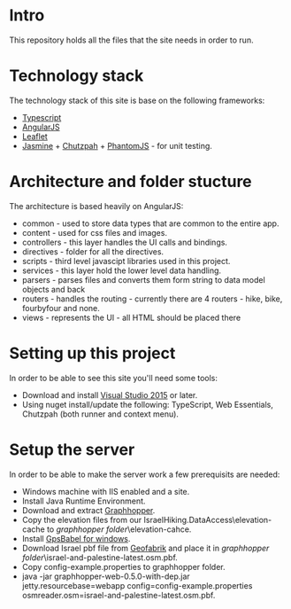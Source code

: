 # Intro
This repository holds all the files that the site needs in order to run.

# Technology stack
The technology stack of this site is base on the following frameworks:
* [Typescript](http://www.typescriptlang.org/)
* [AngularJS](https://angularjs.org/)
* [Leaflet](http://leafletjs.com/)
* [Jasmine](http://jasmine.github.io/) + [Chutzpah](https://chutzpah.codeplex.com/) + [PhantomJS](http://phantomjs.org/) - for unit testing.

# Architecture and folder stucture
The architecture is based heavily on AngularJS:
* common - used to store data types that are common to the entire app.
* content - used for css files and images.
* controllers - this layer handles the UI calls and bindings.
* directives - folder for all the directives.
* scripts - third level javascipt libraries used in this project.
* services - this layer hold the lower level data handling.
 * parsers - parses files and converts them form string to data model objects and back
 * routers - handles the routing - currently there are 4 routers - hike, bike, fourbyfour and none.
* views - represents the UI - all HTML should be placed there
 
# Setting up this project
In order to be able to see this site you'll need some tools:
* Download and install [Visual Studio 2015](https://www.visualstudio.com/en-us/downloads/download-visual-studio-vs.aspx) or later.
* Using nuget install/update the following: TypeScript, Web Essentials, Chutzpah (both runner and context menu).

# Setup the server
In order to be able to make the server work a few prerequisits are needed:
* Windows machine with IIS enabled and a site.
* Install Java Runtime Environment. 
* Download and extract [Graphhopper](https://graphhopper.com/public/releases/graphhopper-web-0.5.0-bin.zip).
* Copy the elevation files from our IsraelHiking.DataAccess\elevation-cache to _graphhopper folder_\elevation-cahce.
* Install [GpsBabel for windows](http://www.gpsbabel.org/download.html#downloading).
* Download Israel pbf file from [Geofabrik](http://download.geofabrik.de/asia/israel-and-palestine.html) and place it in _graphhopper folder_\israel-and-palestine-latest.osm.pbf.
* Copy config-example.properties to graphhopper folder. 
* java -jar graphhopper-web-0.5.0-with-dep.jar jetty.resourcebase=webapp config=config-example.properties osmreader.osm=israel-and-palestine-latest.osm.pbf.
